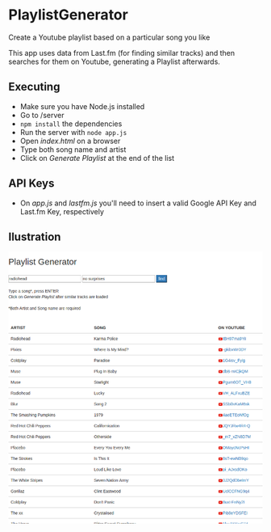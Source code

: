 # PlaylistGenerator
Create a Youtube playlist based on a particular song you like

This app uses data from Last.fm (for finding similar tracks) and then searches for them on Youtube, generating a Playlist afterwards.

## Executing

* Make sure you have Node.js installed
* Go to /server
* `npm install` the dependencies
* Run the server with `node app.js`
* Open *index.html* on a browser
* Type both song name and artist
* Click on *Generate Playlist* at the end of the list

## API Keys

* On *app.js* and *lastfm.js* you'll need to insert a valid Google API Key and Last.fm Key, respectively

## Ilustration

![alt tag](https://raw.githubusercontent.com/jlgm/PlaylistGenerator/master/demo.png)
